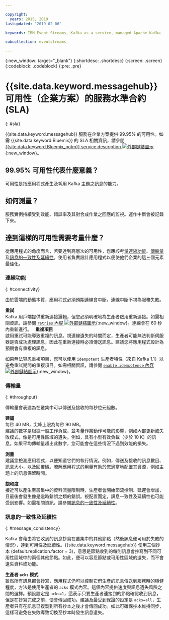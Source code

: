 ```yaml
---

copyright:
  years: 2015, 2019
lastupdated: "2019-02-06"

keywords: IBM Event Streams, Kafka as a service, managed Apache Kafka

subcollection: eventstreams

---
```


{:new_window: target="_blank"}
{:shortdesc: .shortdesc}
{:screen: .screen}
{:codeblock: .codeblock}
{:pre: .pre}

# {{site.data.keyword.messagehub}} 可用性（企業方案）的服務水準合約 (SLA)
{: #sla}

{{site.data.keyword.messagehub}} 服務在企業方案提供 99.95% 的可用性。如需 {{site.data.keyword.Bluemix}} 的 SLA 相關資訊，請參閱 [{{site.data.keyword.Bluemix_notm}} service description ![外部鏈結圖示](../../icons/launch-glyph.svg "外部鏈結圖示")](https://www-03.ibm.com/software/sla/sladb.nsf/8bd55c6b9fa8039c86256c6800578854/c4ceb9f019f9eb4c862582f9001b3994/$FILE/i126-6605-16_04-2019_en_US.pdf){:new_window}。

## 99.95% 可用性代表什麼意義？
可用性是指應用程式產生及耗用 Kafka 主題之訊息的能力。

## 如何測量？
服務實例持續受到效能、錯誤率及其對合成作業之回應的監視。運作中斷會被記錄下來。

## 達到這樣的可用性需要考量什麼？
從應用程式的角度而言，若要達到高層次的可用性，您應該考量[連線功能](/docs/services/EventStreams?topic=eventstreams-sla#connectivity)、[傳輸量](/docs/services/EventStreams?topic=eventstreams-sla#throughput)及[訊息的一致性及延續性](/docs/services/EventStreams?topic=eventstreams-sla#message_consistency)。使用者負責設計應用程式以便使他們企業的這三個元素最佳化。

### 連線功能
{: #connectivity}

由於雲端的動態本質，應用程式必須預期連線會中斷。連線中斷不視為服務失敗。

**重試**<br/>
Kafka 用戶端提供重新連接邏輯，但您必須明確地為生產者啟用重新連接。如需相關資訊，請參閱 [ <code>retries</code> 內容 ![外部鏈結圖示](../../icons/launch-glyph.svg "外部鏈結圖示")](http://kafka.apache.org/11/documentation.html#producerconfigs){:new_window}。連線會在 60 秒內重新進行。
 
**重複項目**<br/>
啟用重試可能導致重複的訊息。視連線遺失的時間而定，生產者可能無法判斷伺服器是否成功處理訊息，因此在重新連接時必須傳送訊息。建議您將應用程式設計為預期會有重複的訊息。 

如果無法容忍重複項目，您可以使用 <code>idempotent</code> 生產者特性（來自 Kafka 1.1）以避免重試期間的重複項目。如需相關資訊，請參閱 [ <code>enable.idempotence</code> 內容 ![外部鏈結圖示](../../icons/launch-glyph.svg "外部鏈結圖示")](http://kafka.apache.org/11/documentation.html#producerconfigs){:new_window}。

### 傳輸量
{: #throughput}

傳輸量會表達為在叢集中可以傳送及接收的每秒位元組數。

**建議**<br/>
每秒 40 MB，尖峰上限為每秒 90 MB。<br/>
建議的數字是根據一般工作負載，並考量作業動作可能的影響，例如內部更新或失敗模式，像是可用性區域的遺失。例如，具有小型有效負載（少於 10 K）的訊息。如果平均傳輸量超出此數字，您可能會在這些情況下遇到效能的損失。

**測量**<br/>
建議您檢測應用程式，以便知道它們的執行情況。例如，傳送及接收的訊息數目、訊息大小，以及回覆碼。瞭解應用程式的用量有助於您適當地配置其資源，例如主題上的訊息保留時間。

**飽和度**<br/>
接近可以產生至叢集中的資料流量限制時，生產者會開始節流控制、延遲會增加，且最後會發生像是逾時錯誤之類的錯誤。視配置而定，訊息一致性及延續性也可能受到影響。如需相關資訊，請參閱[訊息的一致性及延續性](/docs/services/EventStreams?topic=eventstreams-sla#message_consistency)。

### 訊息的一致性及延續性
{: #message_consistency}

Kafka 會藉由將它收到的訊息抄寫在叢集中的其他節點（然後訊息便可用於失敗的情況），達到可用性及延續性。{{site.data.keyword.messagehub}} 使用三個抄本 (default.replication.factor = 3)，意思是節點收到的每則訊息會抄寫到不同可用性區域中的兩個其他節點。如此，便可以容忍節點或可用性區域的遺失，而不會遺失資料或功能。

**生產者 <code>acks</code> 模式**<br/>
雖然所有訊息都會抄寫，應用程式仍可以控制它們生產的訊息傳送到服務時的穩健程度，方法是使用生產者的 <code>acks</code> 模式內容。這個內容提供速度與訊息遺失風險之間的選擇。預設設定是 <code>acks=1</code>，這表示只要生產者連接到的節點確認收到訊息，但是在抄寫完成之前，便會傳回成功。建議及最受到保證的設定是 <code>acks=all</code>，生產者只有在訊息已複製到所有抄本之後才會傳回成功。如此可確保抄本維持同步，這樣可避免在失敗導致切換至抄本時發生訊息遺失。


